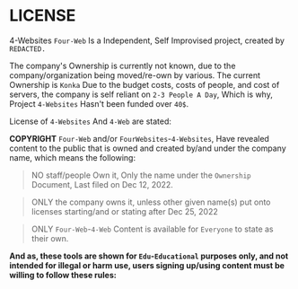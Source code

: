 # LICENSE

  4-Websites `Four-Web` Is a Independent, Self Improvised project, created by `REDACTED.`
  
 The company's Ownership is currently not known, due to the company/organization being moved/re-own by various.
 The current Ownership is `Konka`
 Due to the budget costs, costs of people, and cost of servers, the company is self reliant on `2-3 People A Day`, Which is why, Project `4-Websites` Hasn't been
 funded over `40$`. 
 
 License of `4-Websites` And `4-Web` are stated:
 
 
__COPYRIGHT__
`Four-Web` and/or `FourWebsites`-`4-Websites`, Have revealed content to the public that is owned and created by/and under the company name, which means the following:
>NO staff/people Own it, Only the name under the `Ownership` Document, Last filed on Dec 12, 2022.

>ONLY the company owns it, unless other given name(s) put onto licenses starting/and or stating after Dec 25, 2022

>ONLY `Four-Web`-`4-Web` Content is available for `Everyone` to state as their own.

__And as, these tools are shown for `Edu`-`Educational` purposes only, and not intended for illegal or harm use, users signing up/using content must be willing to follow these rules:__
